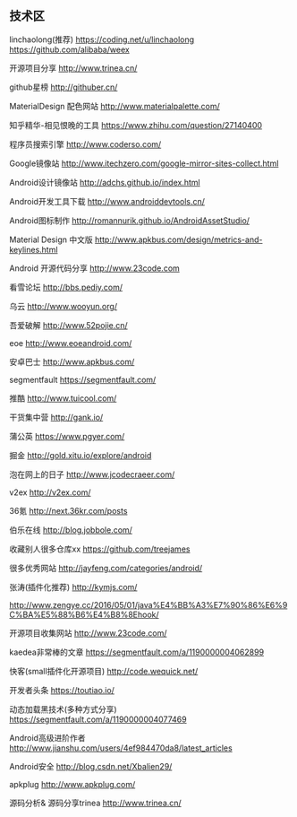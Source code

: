 ## 技术区
linchaolong(推荐) https://coding.net/u/linchaolong
https://github.com/alibaba/weex

开源项目分享 http://www.trinea.cn/

github星榜 http://githuber.cn/

MaterialDesign 配色网站 http://www.materialpalette.com/

知乎精华-相见恨晚的工具 https://www.zhihu.com/question/27140400

程序员搜索引擎 http://www.coderso.com/

Google镜像站 http://www.itechzero.com/google-mirror-sites-collect.html

Android设计镜像站 http://adchs.github.io/index.html

Android开发工具下载 http://www.androiddevtools.cn/

Android图标制作 http://romannurik.github.io/AndroidAssetStudio/

Material Design 中文版 http://www.apkbus.com/design/metrics-and-keylines.html

Android 开源代码分享 http://www.23code.com

看雪论坛 http://bbs.pediy.com/

乌云 http://www.wooyun.org/

吾爱破解 http://www.52pojie.cn/

eoe http://www.eoeandroid.com/

安卓巴士 http://www.apkbus.com/

segmentfault https://segmentfault.com/

推酷 http://www.tuicool.com/

干货集中营 http://gank.io/

蒲公英 https://www.pgyer.com/

掘金 http://gold.xitu.io/explore/android

泡在网上的日子 http://www.jcodecraeer.com/

v2ex http://v2ex.com/

36氪 http://next.36kr.com/posts

伯乐在线 http://blog.jobbole.com/

收藏别人很多仓库xx https://github.com/treejames

很多优秀网站 http://jayfeng.com/categories/android/


张涛(插件化推荐) http://kymjs.com/

http://www.zengye.cc/2016/05/01/java%E4%BB%A3%E7%90%86%E6%9C%BA%E5%88%B6%E4%B8%8Ehook/


开源项目收集网站 http://www.23code.com/


kaedea非常棒的文章 https://segmentfault.com/a/1190000004062899

快客(small插件化开源项目) http://code.wequick.net/

开发者头条 https://toutiao.io/

动态加载黑技术(多种方式分享) https://segmentfault.com/a/1190000004077469

Android高级进阶作者 http://www.jianshu.com/users/4ef984470da8/latest_articles

Android安全 http://blog.csdn.net/Xbalien29/

apkplug http://www.apkplug.com/

源码分析& 源码分享trinea http://www.trinea.cn/

